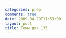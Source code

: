 ```yaml
---
categories: prep
comments: true
date: 2009-04-29T11:53:00
layout: post
title: Темы для 135
---
```


